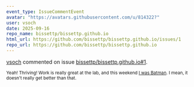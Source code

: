```yaml
---
event_type: IssueCommentEvent
avatar: "https://avatars.githubusercontent.com/u/814322?"
user: vsoch
date: 2025-09-16
repo_name: bissettp/bissettp.github.io
html_url: https://github.com/bissettp/bissettp.github.io/issues/1
repo_url: https://github.com/bissettp/bissettp.github.io
---
```


<a href='https://github.com/vsoch' target='_blank'>vsoch</a> commented on issue <a href='https://github.com/bissettp/bissettp.github.io/issues/1' target='_blank'>bissettp/bissettp.github.io#1</a>.

<small>Yeah! Thriving! Work is really great at the lab, and this weekend [I was Batman](https://youtu.be/on8UcrpMy8c?si=nrCITjZBVo1z4-Me). I mean, it doesn't really get better than that. 